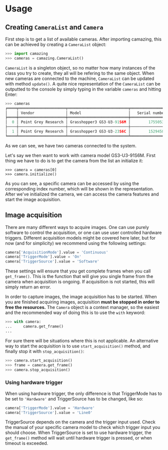 # Usage

## Creating `CameraList` and `Camera`

First step is to get a list of available cameras. After importing camazing,
this can be achieved by creating a `CameraList` object:

```python
>>> import camazing
>>> cameras = camazing.CameraList()
```

`CameraList` is a singleton object, so no matter how many instances of the
class you try to create, they all will be refering to the same object. When new
cameras are connected to the machine, `CameraList` can be updated with method
`update()`. A quite nice representation of the `CameraList` can be outputted to
the console by simply typing in the variable `cameras` and hitting Enter:

```python
>>> cameras                                      
╒════╤═════════════════════╤═══════════════════════════╤═════════════════╤═══════════╕
│    │ Vendor              │ Model                     │   Serial number │ TL type   │
╞════╪═════════════════════╪═══════════════════════════╪═════════════════╪═══════════╡
│  0 │ Point Grey Research │ Grasshopper3 GS3-U3-91S6M │        17550532 │ U3V       │
├────┼─────────────────────┼───────────────────────────┼─────────────────┼───────────┤
│  1 │ Point Grey Research │ Grasshopper3 GS3-U3-23S6C │        15294589 │ U3V       │
╘════╧═════════════════════╧═══════════════════════════╧═════════════════╧═══════════╛
```

As we can see, we have two cameras connected to the system.

Let's say we then want to work with camera model GS3-U3-91S6M. First thing we
have to do is to get the camera from the list an initialize it:

```
>>> camera = cameras[0]
>>> camera.initialize()
```

As you can see, a specific camera can be accessed by using the corresponding
index number, which will be shown in the representation. After we've initialized
the camera, we can access the camera features and start the image acquisition.

## Image acquisition

There are many different ways to acquire images. One can use purely software to control the acquisition, or one can use user controlled hardware triggers. Different acquisition models might be covered here later, but for now (and for simplicity) we recommend using the following settings:
```python
camera['AcquisitionMode'].value = 'Continuous'
camera['TriggerMode'].value = 'On'
camera['TriggerSource'].value = 'Software'
```
These settings will ensure that you get complete frames when you call
`get_frame()`. This is the function that will give you single frame from the
camera when acquisition is ongoing. If acquisition is not started, this will
simply return an error. 

In order to capture images, the image acquisition has to be started. When you
are finished acquiring images, acquisition **must be stopped in order to free
the resources.**  The `Camera` object is a context manager, so the easiest and the
recommended way of doing this is to use the `with` keyword:
```python
>>> with camera:
...     camera.get_frame()
...
```
For sure there will be situations where this is not applicable.  An alternative
way to start the acquisition is to use `start_acquisition()` method, and finally
stop it with `stop_acquisition()`:

```python
>>> camera.start_acquisition()
>>> frame = camera.get_frame()
>>> camera.stop_acquisition()
```

### Using hardware trigger

When using hardware trigger, the only difference is that TriggerMode has to be
set to `'Hardware'` and TriggerSource has to be changed, like so:
```python
camera['TriggerMode'].value = 'Hardware'
camera['TriggerSource'].value = 'Line0'
```
TriggerSource depends on the camera and the trigger input used. Check the
manual of your specific camera model to check which trigger input you should
choose. When TriggerSource is set to use hardware trigger, the `get_frame()`
method will wait until hardware trigger is pressed, or when timeout is
exceeded. 


